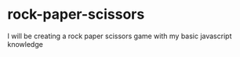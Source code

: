# rock-paper-scissors
I will be creating a rock paper scissors game 
with my basic javascript knowledge